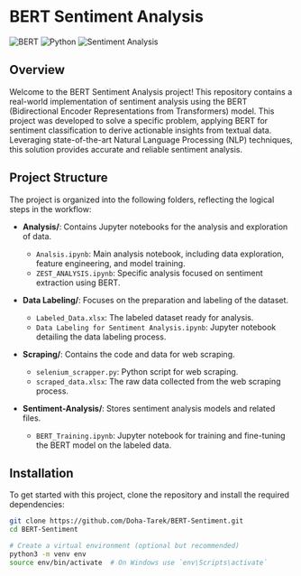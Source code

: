 # BERT Sentiment Analysis

![BERT](https://img.shields.io/badge/BERT-NLP-blue.svg) ![Python](https://img.shields.io/badge/Python-3.x-blue.svg) ![Sentiment Analysis](https://img.shields.io/badge/Sentiment-Analysis-yellow.svg)

## Overview

Welcome to the BERT Sentiment Analysis project! This repository contains a real-world implementation of sentiment analysis using the BERT (Bidirectional Encoder Representations from Transformers) model. This project was developed to solve a specific problem, applying BERT for sentiment classification to derive actionable insights from textual data. Leveraging state-of-the-art Natural Language Processing (NLP) techniques, this solution provides accurate and reliable sentiment analysis.


## Project Structure

The project is organized into the following folders, reflecting the logical steps in the workflow:

- **Analysis/**: Contains Jupyter notebooks for the analysis and exploration of data.
  - `Analsis.ipynb`: Main analysis notebook, including data exploration, feature engineering, and model training.
  - `ZEST_ANALYSIS.ipynb`: Specific analysis focused on sentiment extraction using BERT.
  
- **Data Labeling/**: Focuses on the preparation and labeling of the dataset.
  - `Labeled_Data.xlsx`: The labeled dataset ready for analysis.
  - `Data Labeling for Sentiment Analysis.ipynb`: Jupyter notebook detailing the data labeling process.

- **Scraping/**: Contains the code and data for web scraping.
  - `selenium_scrapper.py`: Python script for web scraping.
  - `scraped_data.xlsx`: The raw data collected from the web scraping process.

- **Sentiment-Analysis/**: Stores sentiment analysis models and related files.
  - `BERT_Training.ipynb`: Jupyter notebook for training and fine-tuning the BERT model on the labeled data.
  
## Installation

To get started with this project, clone the repository and install the required dependencies:

```bash
git clone https://github.com/Doha-Tarek/BERT-Sentiment.git
cd BERT-Sentiment

# Create a virtual environment (optional but recommended)
python3 -m venv env
source env/bin/activate  # On Windows use `env\Scripts\activate`

